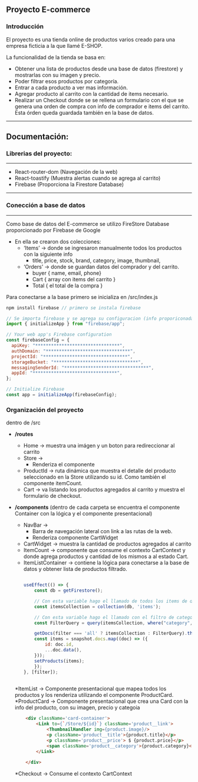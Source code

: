 ## **Proyecto E-commerce**

### **Introducción**

El proyecto es una tienda online de productos varios creado para una empresa ficticia a la que llamé E-SHOP. 

La funcionalidad de la tienda se basa en:

*   Obtener una lista de productos desde una base de datos (firestore) y mostrarlas con su imagen y precio. 
*   Poder filtrar esos productos por categoría.
*   Entrar a cada producto a ver mas información.
*   Agregar producto al carrito con la cantidad de items necesario.
*   Realizar un Checkout donde se se rellena un formulario con el que se genera una orden de compra con info de comprador e items del carrito. Esta órden queda guardada también en la base de datos.

---

## **Documentación:**


### **Librerias del proyecto:**

---

*   React-router-dom (Navegación de la web)
*   React-toastify (Muestra alertas cuando se agrega al carrito)
*   Firebase (Proporciona la Firestore Database)

---

### Conección a base de datos
---

Como base de datos del E-commerce se utilizo FireStore Database proporcionado por Firebase de Google

*   En ella se crearon dos colecciones:
    *   ‘Items’ → donde se ingresaron manualmente todos los productos con la siguiente info 
        *   title, price, stock, brand, category, image, thumbnail,
    *   ‘Orders’ → donde se guardan datos del comprador y del carrito. 
        *   buyer { name, email, phone} 
        *   Cart { array con items del carrito }
        *   Total { el total de la compra }

Para conectarse a la base primero se inicializa en /src/index.js 

```javascript
npm install firebase // primero se instala firebase 

// Se importa firebase y se agrega su configuracion (info proporiconada en la consola de firestore)
import { initializeApp } from "firebase/app";

// Your web app's Firebase configuration
const firebaseConfig = {
  apiKey: "********************************",
  authDomain: "********************************",
  projectId: "********************************",
  storageBucket: "********************************",
  messagingSenderId: "********************************",
  appId: "********************************",
};

// Initialize Firebase
const app = initializeApp(firebaseConfig);
```

### Organización del proyecto

dentro de /src

* **/routes** 
    * Home -> muestra una imágen y un boton para redireccionar al carrito
    * Store -> 
        * Renderiza el componente <ItemListContainer/>        
    * ProductId -> ruta dinámica que muestra el detalle del producto seleccionado en la Store utilizando su id. Como también el componente itemCount.
    * Cart -> va listando los productos agregados al carrito y muestra el formulario de checkout. 

* **/components** (dentro de cada carpeta se encuentra el componente Container con la lógica y el componente presentacional)
    * NavBar -> 
        * Barra de navegación lateral con link a las rutas de la web.
        * Renderiza componente CartWidget 
    * CartWidget -> muestra la cantidad de productos agregados al carrito
    * ItemCount -> componente que consume el contexto CartContext y donde agrega productos y cantidad de los mismos a al estado Cart. 
    * ItemListContainer -> contiene la lógica para conectarse a la base de datos y obtener lista de productos filtrado. 
        ```javascript

        useEffect(() => {
            const db = getFirestore();

            // Con esta variable hago el llamado de todos los items de db
            const itemsCollection = collection(db, 'items');

            // Con esta variable hago el llamado con el filtro de category
            const FilterQuery = query(itemsCollection, where("category", "==", filter));  
        
            getDocs(filter === 'all' ? itemsCollection : FilterQuery).then((snapshot) => {
            const items = snapshot.docs.map((doc) => ({
                id: doc.id,
                ...doc.data(),
            }));
            setProducts(items);
            });
        }, [filter]);
            
        ```

    *ItemList -> Componente presentacional que mapea todos los productos y los renderiza utilizando el componente ProductCard. 
    *ProductCard -> Componente presentacional que crea una Card con la info del producto, con su imagen, precio y categoia

    ```html
        <div className='card-container'>
            <Link to={`/Store/${id}`} className='product__link'>
                <ThumbnailHandler img={product.image}/>
                <p className='product__title'>{product.title}</p>
                <p className='product__price'> $ {product.price}</p>
                <span className='product__category'>{product.category}</span>
            </Link>
            
        </div>
    ```
    *Checkout -> Consume el contexto CartContext


 





